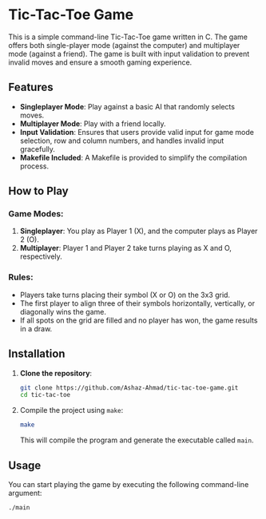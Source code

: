 # Tic-Tac-Toe Game

This is a simple command-line Tic-Tac-Toe game written in C. The game offers both single-player mode (against the computer) and multiplayer mode (against a friend). The game is built with input validation to prevent invalid moves and ensure a smooth gaming experience.

## Features

- **Singleplayer Mode**: Play against a basic AI that randomly selects moves.
- **Multiplayer Mode**: Play with a friend locally.
- **Input Validation**: Ensures that users provide valid input for game mode selection, row and column numbers, and handles invalid input gracefully.
- **Makefile Included**: A Makefile is provided to simplify the compilation process.

## How to Play

### Game Modes:
1. **Singleplayer**: You play as Player 1 (X), and the computer plays as Player 2 (O).
2. **Multiplayer**: Player 1 and Player 2 take turns playing as X and O, respectively.

### Rules:
- Players take turns placing their symbol (X or O) on the 3x3 grid.
- The first player to align three of their symbols horizontally, vertically, or diagonally wins the game.
- If all spots on the grid are filled and no player has won, the game results in a draw.

## Installation

1. **Clone the repository**:
   ```bash
   git clone https://github.com/Ashaz-Ahmad/tic-tac-toe-game.git
   cd tic-tac-toe
   ```

2. Compile the project using `make`:

    ```bash
    make
    ```
    
    This will compile the program and generate the executable called `main`.

## Usage

You can start playing the game by executing the following command-line argument:

```bash
./main
```
